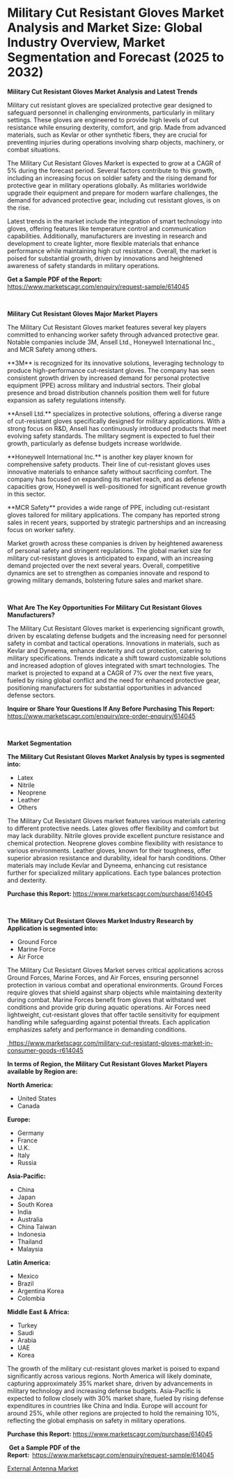 <p><h1>Military Cut Resistant Gloves Market Analysis and Market Size: Global Industry Overview, Market Segmentation and Forecast (2025 to 2032)</h1></p><p><strong>Military Cut Resistant Gloves Market Analysis and Latest Trends</strong></p>
<p><p>Military cut resistant gloves are specialized protective gear designed to safeguard personnel in challenging environments, particularly in military settings. These gloves are engineered to provide high levels of cut resistance while ensuring dexterity, comfort, and grip. Made from advanced materials, such as Kevlar or other synthetic fibers, they are crucial for preventing injuries during operations involving sharp objects, machinery, or combat situations.</p><p>The Military Cut Resistant Gloves Market is expected to grow at a CAGR of 5% during the forecast period. Several factors contribute to this growth, including an increasing focus on soldier safety and the rising demand for protective gear in military operations globally. As militaries worldwide upgrade their equipment and prepare for modern warfare challenges, the demand for advanced protective gear, including cut resistant gloves, is on the rise.</p><p>Latest trends in the market include the integration of smart technology into gloves, offering features like temperature control and communication capabilities. Additionally, manufacturers are investing in research and development to create lighter, more flexible materials that enhance performance while maintaining high cut resistance. Overall, the market is poised for substantial growth, driven by innovations and heightened awareness of safety standards in military operations.</p></p>
<p><strong>Get a Sample PDF of the Report:&nbsp;</strong> <a href="https://www.marketscagr.com/enquiry/request-sample/614045?utm_campaign=3018&utm_medium=2&utm_source=Github&utm_content=ia&utm_term=24032025&utm_id=military-cut-resistant-gloves">https://www.marketscagr.com/enquiry/request-sample/614045</a></p>
<p>&nbsp;</p>
<p><strong>Military Cut Resistant Gloves Major Market Players</strong></p>
<p><p>The Military Cut Resistant Gloves market features several key players committed to enhancing worker safety through advanced protective gear. Notable companies include 3M, Ansell Ltd., Honeywell International Inc., and MCR Safety among others.</p><p>**3M** is recognized for its innovative solutions, leveraging technology to produce high-performance cut-resistant gloves. The company has seen consistent growth driven by increased demand for personal protective equipment (PPE) across military and industrial sectors. Their global presence and broad distribution channels position them well for future expansion as safety regulations intensify.</p><p>**Ansell Ltd.** specializes in protective solutions, offering a diverse range of cut-resistant gloves specifically designed for military applications. With a strong focus on R&D, Ansell has continuously introduced products that meet evolving safety standards. The military segment is expected to fuel their growth, particularly as defense budgets increase worldwide.</p><p>**Honeywell International Inc.** is another key player known for comprehensive safety products. Their line of cut-resistant gloves uses innovative materials to enhance safety without sacrificing comfort. The company has focused on expanding its market reach, and as defense capacities grow, Honeywell is well-positioned for significant revenue growth in this sector.</p><p>**MCR Safety** provides a wide range of PPE, including cut-resistant gloves tailored for military applications. The company has reported strong sales in recent years, supported by strategic partnerships and an increasing focus on worker safety.</p><p>Market growth across these companies is driven by heightened awareness of personal safety and stringent regulations. The global market size for military cut-resistant gloves is anticipated to expand, with an increasing demand projected over the next several years. Overall, competitive dynamics are set to strengthen as companies innovate and respond to growing military demands, bolstering future sales and market share.</p></p>
<p>&nbsp;</p>
<p><strong>What Are The Key Opportunities For Military Cut Resistant Gloves Manufacturers?</strong></p>
<p><p>The Military Cut Resistant Gloves market is experiencing significant growth, driven by escalating defense budgets and the increasing need for personnel safety in combat and tactical operations. Innovations in materials, such as Kevlar and Dyneema, enhance dexterity and cut protection, catering to military specifications. Trends indicate a shift toward customizable solutions and increased adoption of gloves integrated with smart technologies. The market is projected to expand at a CAGR of 7% over the next five years, fueled by rising global conflict and the need for enhanced protective gear, positioning manufacturers for substantial opportunities in advanced defense sectors.</p></p>
<p><strong>Inquire or Share Your Questions If Any Before Purchasing This Report:</strong> <a href="https://www.marketscagr.com/enquiry/pre-order-enquiry/614045?utm_campaign=3018&utm_medium=2&utm_source=Github&utm_content=ia&utm_term=24032025&utm_id=military-cut-resistant-gloves">https://www.marketscagr.com/enquiry/pre-order-enquiry/614045</a></p>
<p>&nbsp;</p>
<p><strong>Market Segmentation</strong></p>
<p><strong>The Military Cut Resistant Gloves Market Analysis by types is segmented into:</strong></p>
<p><ul><li>Latex</li><li>Nitrile</li><li>Neoprene</li><li>Leather</li><li>Others</li></ul></p>
<p><p>The Military Cut Resistant Gloves market features various materials catering to different protective needs. Latex gloves offer flexibility and comfort but may lack durability. Nitrile gloves provide excellent puncture resistance and chemical protection. Neoprene gloves combine flexibility with resistance to various environments. Leather gloves, known for their toughness, offer superior abrasion resistance and durability, ideal for harsh conditions. Other materials may include Kevlar and Dyneema, enhancing cut resistance further for specialized military applications. Each type balances protection and dexterity.</p></p>
<p><strong>Purchase this Report:&nbsp;</strong><a href="https://www.marketscagr.com/purchase/614045?utm_campaign=3018&utm_medium=2&utm_source=Github&utm_content=ia&utm_term=24032025&utm_id=military-cut-resistant-gloves">https://www.marketscagr.com/purchase/614045</a></p>
<p>&nbsp;</p>
<p><strong>The Military Cut Resistant Gloves Market Industry Research by Application is segmented into:</strong></p>
<p><ul><li>Ground Force</li><li>Marine Force</li><li>Air Force</li></ul></p>
<p><p>The Military Cut Resistant Gloves Market serves critical applications across Ground Forces, Marine Forces, and Air Forces, ensuring personnel protection in various combat and operational environments. Ground Forces require gloves that shield against sharp objects while maintaining dexterity during combat. Marine Forces benefit from gloves that withstand wet conditions and provide grip during aquatic operations. Air Forces need lightweight, cut-resistant gloves that offer tactile sensitivity for equipment handling while safeguarding against potential threats. Each application emphasizes safety and performance in demanding conditions.</p></p>
<p><a href="https://www.marketscagr.com/military-cut-resistant-gloves-market-in-consumer-goods-r614045?utm_campaign=3018&utm_medium=2&utm_source=Github&utm_content=ia&utm_term=24032025&utm_id=military-cut-resistant-gloves">&nbsp;https://www.marketscagr.com/military-cut-resistant-gloves-market-in-consumer-goods-r614045</a></p>
<p><strong>In terms of Region, the Military Cut Resistant Gloves Market Players available by Region are:</strong></p>
<p>
    <p> <strong> North America: </strong>
        <ul>
            <li>United States</li>
            <li>Canada</li>
        </ul>
        </p> 
    <p> <strong> Europe: </strong>
        <ul>
            <li>Germany</li>
            <li>France</li>
            <li>U.K.</li>
            <li>Italy</li>
            <li>Russia</li>
        </ul>
        </p> 
    <p> <strong> Asia-Pacific: </strong>
        <ul>
            <li>China</li>
            <li>Japan</li>
            <li>South Korea</li>
            <li>India</li>
            <li>Australia</li>
            <li>China Taiwan</li>
            <li>Indonesia</li>
            <li>Thailand</li>
            <li>Malaysia</li>
        </ul>
        </p> 
    <p> <strong> Latin America: </strong>
        <ul>
            <li>Mexico</li>
            <li>Brazil</li>
            <li>Argentina Korea</li>
            <li>Colombia</li>
        </ul>
        </p> 
    <p> <strong> Middle East & Africa: </strong>
        <ul>
            <li>Turkey</li>
            <li>Saudi</li>
            <li>Arabia</li>
            <li>UAE</li>
            <li>Korea</li>
        </ul>
    </p>
    </p>
<p><p>The growth of the military cut-resistant gloves market is poised to expand significantly across various regions. North America will likely dominate, capturing approximately 35% market share, driven by advancements in military technology and increasing defense budgets. Asia-Pacific is expected to follow closely with 30% market share, fueled by rising defense expenditures in countries like China and India. Europe will account for around 25%, while other regions are projected to hold the remaining 10%, reflecting the global emphasis on safety in military operations.</p></p>
<p><strong>Purchase this Report: </strong><a href="https://www.marketscagr.com/purchase/614045?utm_campaign=3018&utm_medium=2&utm_source=Github&utm_content=ia&utm_term=24032025&utm_id=military-cut-resistant-gloves">https://www.marketscagr.com/purchase/614045</a></p>
<p>&nbsp;<strong>Get a Sample PDF of the Report:&nbsp;&nbsp;</strong><a href="https://www.marketscagr.com/enquiry/request-sample/614045?utm_campaign=3018&utm_medium=2&utm_source=Github&utm_content=ia&utm_term=24032025&utm_id=military-cut-resistant-gloves">https://www.marketscagr.com/enquiry/request-sample/614045</a></p>
<p><strong></strong></p>
<p><p><a href="https://github.com/sefathlehki/Market-Research-Report-List-1/blob/main/external-antenna-market.md?utm_campaign=3018&utm_medium=2&utm_source=Github&utm_content=ia&utm_term=24032025&utm_id=military-cut-resistant-gloves">External Antenna Market</a></p></p>